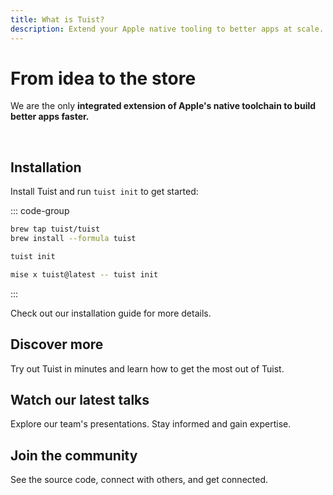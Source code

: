 ```yaml
---
title: What is Tuist?
description: Extend your Apple native tooling to better apps at scale.
---
```


<script setup>
import VPFeatures from "vitepress/dist/client/theme-default/components/VPFeatures.vue"
</script>

# From idea to the store

We are the only **integrated extension of Apple's native toolchain to build better apps faster.**

<br/>

<HomeCards>
    <HomeCard icon="📝"
        title="Generated projects"
        details="A Swift-based DSL to make Xcode projects more managleable and scalable."
        linkText="Create or migrate project"
        link="/guides/develop/projects"/>
    <HomeCard icon="📦"
        title="Cache"
        details="Get faster compilations by skipping compilation with cached binaries."
        linkText="Speed up compilations"
        link="/guides/develop/cache"/>
    <HomeCard
        icon="✅"
        title="Selective testing"
        details="Skip test targets when the dependent-upon code hasn't changed."
        linkText="Speed up test runs"
        link="/guides/develop/selective-testing"/>
    <HomeCard
        icon="📱"
        title="Previews"
        details="Share previews of your app with a URL that launches the app on a click."
        linkText="Share your apps"
        link="/guides/share/previews"/>
    <HomeCard
        icon="📦"
        title="Registry"
        details="Cut down the size of your resolved packages and the resolution time. From minutes to seconds."
        linkText="Speed up package resolution"
        link="/guides/develop/registry"/>
    <HomeCard
        icon="📊"
        title="Insights"
        details="Get project insights to maintain a productive developer environment."
        linkText="Track project health"
        link="/guides/develop/insights"/>
</HomeCards>

## Installation

Install Tuist and run `tuist init` to get started:

::: code-group

```bash [Homebrew]
brew tap tuist/tuist
brew install --formula tuist

tuist init
```

```bash [Mise]
mise x tuist@latest -- tuist init
```

:::

Check out our <LocalizedLink href="/guides/quick-start/install-tuist">installation guide</LocalizedLink> for more details.

## Discover more

Try out Tuist in minutes and learn how to get the most out of Tuist.

<HomeCards type="carousel">
    <HomeCard icon="⚙️"
        title="Examples"
        details="Check out examples of generated Xcode projects."
        linkText="Show me examples"
        link="/references/examples/app_with_airship_sdk"/>
    <HomeCard
        icon="🌈"
        title="awesome-tuist"
        details="A community-driven collection of Tuist related blog posts, tasks, projects, and more."
        linkText="Show me the awesomeness"
        link="https://github.com/tuist/awesome-tuist"/>
    <HomeCard
        icon="📚"
        title="Handbook"
        details="Learn more about the open company behind Tuist."
        linkText="Read the hadnbook"
        link="https://handbook.tuist.dev"/>
</HomeCards>

## Watch our latest talks

Explore our team's presentations. Stay informed and gain expertise.

<HomeVideos :videos="[['Tuist Registry Walkthrough', '2bd2deb4-1897-4c5b-9de6-37c8acd16fb0'],['Running latest Tuist Previews', '6872527d-4225-469d-9b89-2ec562c37603'], ['Inspect implicit imports to make Xcode more reliable and its builds more deterministic', '88696ce1-aa08-48e8-b410-bc7a57726d67'], ['Clean Xcode builds with binary XCFrameworks from Tuist Cloud', '3a15bae1-a0b2-4c6e-97f2-f78457d87099']]"/>

## Join the community

See the source code, connect with others, and get connected.

<HomeCommunity>
    <HomeCommunityItem title="Forum" description="Interact with other community members in a synchronous manner" href="https://community.tuist.dev">
        <template v-slot:logo></template>
    </HomeCommunityItem>
    <HomeCommunityItem title="Slack" description="Interact with other community members in a synchronous manner" href="https://slack.tuist.io/">
        <template v-slot:logo></template>
    </HomeCommunityItem>
    <HomeCommunityItem title="Videos" description="Watch talks from the Tuist team and the community" href="https://videos.tuist.dev/">
        <template v-slot:logo></template>
    </HomeCommunityItem>
    <HomeCommunityItem title="GitHub" description="Check out our contributions to open source" href="https://github.com/tuist">
        <template v-slot:logo></template>
    </HomeCommunityItem>
    <HomeCommunityItem title="Bluesky" description="Follow us on Bluesky to stay up to date with our work" href="https://bsky.app/profile/tuist.dev">
        <template v-slot:logo></template>
    </HomeCommunityItem>
    <HomeCommunityItem title="Mastodon" description="Follow us on Bluesky to stay up to date with our work" href="https://fosstodon.org/@tuist">
        <template v-slot:logo></template>
    </HomeCommunityItem>
    <HomeCommunityItem title="LinkedIn" description="Follow Tuist on LinkedIn for news and updates" href="https://www.linkedin.com/company/tuistio">
        <template v-slot:logo></template>
    </HomeCommunityItem>
    <HomeCommunityItem title="Reddit" description="Get the latest updates on r/tuist" href="https://www.reddit.com/r/tuist/">
        <template v-slot:logo></template>
    </HomeCommunityItem>
</HomeCommunity>
